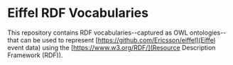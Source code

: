 # Eiffel RDF Vocabularies
This repository contains RDF vocabularies--captured as OWL ontologies--that can be used to represent [https://github.com/Ericsson/eiffel](Eiffel event data) using the [https://www.w3.org/RDF/](Resource Description Framework (RDF)). 
